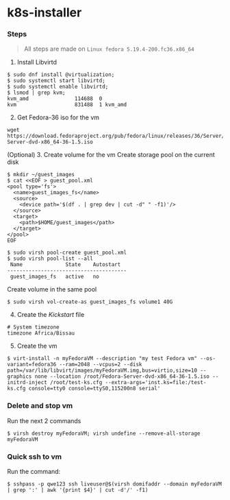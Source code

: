 # k8s-installer

### Steps

> All steps are made on `Linux fedora 5.19.4-200.fc36.x86_64`

1. Install Libvirtd
```
$ sudo dnf install @virtualization;
$ sudo systemctl start libvirtd;
$ sudo systemctl enable libvirtd;
$ lsmod | grep kvm;
kvm_amd               114688  0
kvm                   831488  1 kvm_amd
```
2. Get Fedora-36 iso for the vm
```
wget https://download.fedoraproject.org/pub/fedora/linux/releases/36/Server/x86_64/iso/Fedora-Server-dvd-x86_64-36-1.5.iso
```
(Optional)
3. Create volume for the vm
Create storage pool on the current disk
```
$ mkdir ~/guest_images
$ cat <<EOF > guest_pool.xml 
<pool type='fs'>
  <name>guest_images_fs</name>
  <source>
    <device path='$(df . | grep dev | cut -d" " -f1)'/>
  </source>
  <target>
    <path>$HOME/guest_images</path>
  </target>
</pool> 
EOF

$ sudo virsh pool-create guest_pool.xml
$ sudo virsh pool-list --all
 Name              State    Autostart
---------------------------------------
 guest_images_fs   active   no
```

Create volume in the same pool
```
$ sudo virsh vol-create-as guest_images_fs volume1 40G
```
4. Create the <i>Kickstart</i> file
```
# System timezone
timezone Africa/Bissau
```

5. Create the vm
```
$ virt-install -n myFedoraVM --description "my test Fedora vm" --os-variant=fedora36 --ram=2048 --vcpus=2 --disk path=/var/lib/libvirt/images/myFedoraVM.img,bus=virtio,size=10 --graphics none --location /root/Fedora-Server-dvd-x86_64-36-1.5.iso --initrd-inject /root/test-ks.cfg --extra-args='inst.ks=file:/test-ks.cfg console=tty0 console=ttyS0,115200n8 serial'
```

### Delete and stop vm
Run the next 2 commands
```
$ virsh destroy myFedoraVM; virsh undefine --remove-all-storage myFedoraVM
```

### Quick ssh to vm
Run the command:
```
$ sshpass -p qwe123 ssh liveuser@$(virsh domifaddr --domain myFedoraVM | grep ':' | awk '{print $4}' | cut -d'/' -f1)
```
